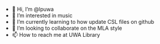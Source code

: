 - 👋 Hi, I’m @lpuwa
- 👀 I’m interested in music
- 🌱 I’m currently learning to how update CSL files on github
- 💞️ I’m looking to collaborate on the MLA style
- 📫 How to reach me at UWA Library

<!---
lpuwa/lpuwa is a ✨ special ✨ repository because its `README.md` (this file) appears on your GitHub profile.
You can click the Preview link to take a look at your changes.
--->
